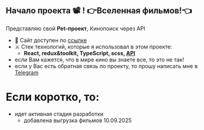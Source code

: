 ## Начало проекта 📽️ ! 👉Вселенная фильмов!👈

Представляю свой **Pet-проект**, Кинопоиск через API

-   🌋 Сайт доступен по [ссылке](https://sergey-kozlov-developer-kinopoisk-ts-1a6d.twc1.net/)
-   ⚔️ Стек технологий, которые я использовал в этом проекте:
    -   **React, redux&toolkit, TypeScript, scss, [API](https://api.kinopoisk.dev/documentation/)**
-   если Вам кажется, что в мире кино вы знаете все, то это не так!
-   если у Вас есть обратная связь по проекту, то прошу написать мне в [Telegram](https://t.me/vmfsergeikozlov)

# Если коротко, то:

-   идет активная стадия разработки
    -   добавлена выгрузка фильмов 10.09.2025

